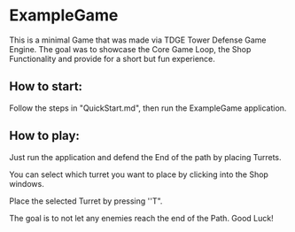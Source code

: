 # ExampleGame

This is a minimal Game that was made via TDGE Tower Defense Game Engine.
The goal was to showcase the Core Game Loop, the Shop Functionality and provide for a short but fun experience.


## How to start:

Follow the steps in "QuickStart.md", then run the ExampleGame application.


## How to play:

Just run the application and defend the End of the path by placing Turrets.

You can select which turret you want to place by clicking into the Shop windows.

Place the selected Turret by pressing ''T".

The goal is to not let any enemies reach the end of the Path. Good Luck!